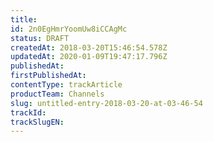 ```yaml
---
title: 
id: 2n0EgHmrYoomUw8iCCAgMc
status: DRAFT
createdAt: 2018-03-20T15:46:54.578Z
updatedAt: 2020-01-09T19:47:17.796Z
publishedAt: 
firstPublishedAt: 
contentType: trackArticle
productTeam: Channels
slug: untitled-entry-2018-03-20-at-03-46-54
trackId: 
trackSlugEN: 
---
```



